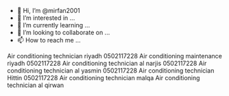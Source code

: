 - 👋 Hi, I’m @mirfan2001
- 👀 I’m interested in ...
- 🌱 I’m currently learning ...
- 💞️ I’m looking to collaborate on ...
- 📫 How to reach me ...

<!---
mirfan2001/mirfan2001 is a ✨ special ✨ repository because its `README.md` (this file) appears on your GitHub profile.
You can click the Preview link to take a look at your changes.
--->
Air conditioning technician riyadh 0502117228 
Air conditioning maintenance riyadh 0502117228
Air conditioning technician al narjis 0502117228
Air conditioning technician al yasmin 0502117228
Air conditioning technician Hittin 0502117228 
Air conditioning technician malqa 
Air conditioning technician al qirwan 
